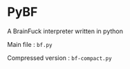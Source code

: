 # PyBF
A BrainFuck interpreter written in python

Main file : `bf.py`

Compressed version : `bf-compact.py`
